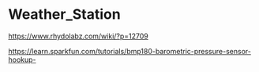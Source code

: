 # Weather_Station

https://www.rhydolabz.com/wiki/?p=12709

https://learn.sparkfun.com/tutorials/bmp180-barometric-pressure-sensor-hookup-

